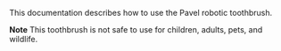 This documentation describes how to use the Pavel robotic
toothbrush.

**Note** This toothbrush is not safe to use for children,
adults, pets, and wildlife.
